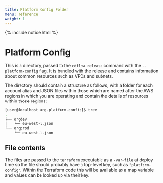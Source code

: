 ```yaml
---
title: Platform Config Folder
menu: reference
weight: 1
---
```


{% include notice.html %}

# Platform Config

This is a directory, passed to the `cdflow release` command with the `--platform-config` flag. It is bundled with the release and contains information about common resources such as VPCs and subnets.

The directory should contain a structure as follows, with a folder for each account alias and JSON files within those which are named after the AWS regions in which you are operating and contain the details of resources within those regions:

```bash
[user@localhost org-platform-config]$ tree
.
├── orgdev
│   └── eu-west-1.json
└── orgprod
    └── eu-west-1.json
```

## File contents

The files are passed to the `terraform` executable as a `-var-file` at deploy time so the file should probably have a top-level key, such as `"platform-config"`. Within the Terraform code this will be available as a map variable and values can be looked up via their key.
